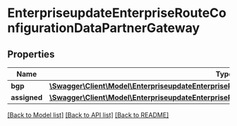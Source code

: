 # EnterpriseupdateEnterpriseRouteConfigurationDataPartnerGateway

## Properties
Name | Type | Description | Notes
------------ | ------------- | ------------- | -------------
**bgp** | [**\Swagger\Client\Model\EnterpriseupdateEnterpriseRouteConfigurationDataPartnerGatewayBgp**](EnterpriseupdateEnterpriseRouteConfigurationDataPartnerGatewayBgp.md) |  | [optional] 
**assigned** | [**\Swagger\Client\Model\EnterpriseupdateEnterpriseRouteConfigurationDataPartnerGatewayAssigned**](EnterpriseupdateEnterpriseRouteConfigurationDataPartnerGatewayAssigned.md) |  | [optional] 

[[Back to Model list]](../README.md#documentation-for-models) [[Back to API list]](../README.md#documentation-for-api-endpoints) [[Back to README]](../README.md)


